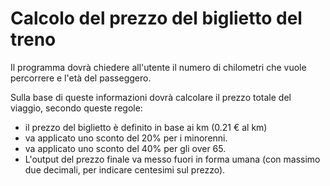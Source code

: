 # Calcolo del prezzo del biglietto del treno

Il programma dovrà chiedere all'utente il numero di chilometri che vuole percorrere e l'età del passeggero.<br>

Sulla base di queste informazioni dovrà calcolare il prezzo totale del viaggio, secondo queste regole:

- il prezzo del biglietto è definito in base ai km (0.21 € al km)
- va applicato uno sconto del 20% per i minorenni.
- va applicato uno sconto del 40% per gli over 65.
- L'output del prezzo finale va messo fuori in forma umana (con massimo due decimali, per indicare centesimi sul prezzo).


